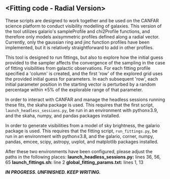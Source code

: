 ## <Fitting code - Radial Version>

These scripts are designed to work together and be used on the CANFAR science platform to conduct visibility modelling of galaxies. This version of the tool utilizes galario's sampleProfile and chi2Profile functions, and therefore only models axisymmetric profiles defined along a radial vector. Currently, only the gaussian ring and jinc function profiles have been implemented, but it is relatively straightforward to add in other profiles. 

This tool is designed to run fittings, but also to explore how the initial guess provided to the sampler affects the convergence of the sampling in the case of fitting visibilities from galactic observations. For each fitting profile specified a 'column' is created, and the first 'row' of the explored grid uses the provided initial guess for parameters. In each subsequent 'row', each initial parameter position in the starting vector is perturbed by a random percentage within $\pm 5\%$ of the explorable range of that parameter. 

In order to interact with CANFAR and manage the headless sessions running these fits, the skaha package is used. This requires that the first script, `launch_headless_sessions.py`, be run in an environment with python$\geq$3.9, and the skaha, numpy, and pandas packages installed. 

In order to generate visibilities from a model of sky brightness, the galario package is used. This requires that the fitting script, `run_fittings.py`, be run in an environment with python$\leq$3.8, and the galario, corner, numpy, pandas, emcee, scipy, astropy, uvplot, and matplotlib packages installed. 

After these two environments have been configured, please adjust the paths in the following places:
**launch_headless_sessions.py:** lines 36, 56, 65
**launch_fittings.sh:** line 2 
**global_fitting_params.txt:** lines 1, 13

***IN PROGRESS. UNFINISHED. KEEP WRITING.***
